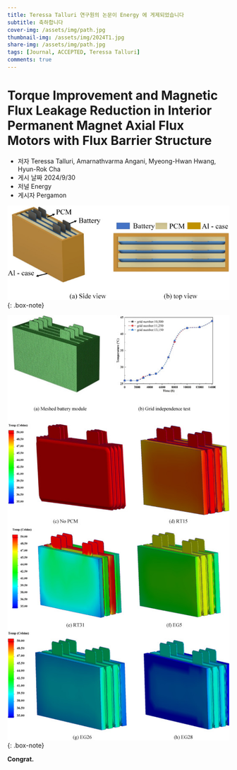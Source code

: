 ```yaml
---
title: Teressa Talluri 연구원의 논문이 Energy 에 게제되었습니다
subtitle: 축하합니다
cover-img: /assets/img/path.jpg
thumbnail-img: /assets/img/2024T1.jpg
share-img: /assets/img/path.jpg
tags: [Journal, ACCEPTED, Teressa Talluri]
comments: true
---
```


# Torque Improvement and Magnetic Flux Leakage Reduction in Interior Permanent Magnet Axial Flux Motors with Flux Barrier Structure
 - 저자 Teressa Talluri, Amarnathvarma Angani, Myeong-Hwan Hwang, Hyun-Rok Cha
 - 게시 날짜 2024/9/30
 - 저널 Energy 
 - 게시자 Pergamon

![labpic](https://github.com/hrchalab/hrchalab.github.io/blob/master/assets/img/2024T1.jpg?raw=true)
{: .box-note}

![labpic](https://github.com/hrchalab/hrchalab.github.io/blob/master/assets/img/2024T2.jpg?raw=true)
{: .box-note}

**Congrat.**
